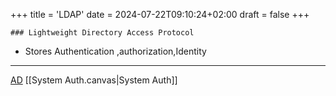 +++
title = 'LDAP'
date = 2024-07-22T09:10:24+02:00
draft = false
+++

    ### Lightweight Directory Access Protocol

- Stores Authentication ,authorization,Identity

---
[AD](/AD.md)
[[System Auth.canvas|System Auth]]